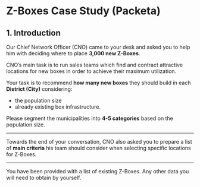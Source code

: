 # Z-Boxes Case Study (Packeta)

## 1. Introduction

Our Chief Network Officer (CNO) came to your desk and asked you to help him with deciding where to place **3,000 new Z-Boxes**. 

CNO’s main task is to run sales teams which find and contract attractive locations for new boxes in order to achieve their maximum utilization. 

Your task is to recommend **how many new boxes** they should build in each **District (City)** considering:
- the population size
- already existing box infrastructure.

Please segment the municipalities into **4-5 categories** based on the population size.

---

Towards the end of your conversation, CNO also asked you to prepare a list of **main criteria** his team should consider when selecting specific locations for Z-Boxes.

---

You have been provided with a list of existing Z-Boxes. Any other data you will need to obtain by yourself.

